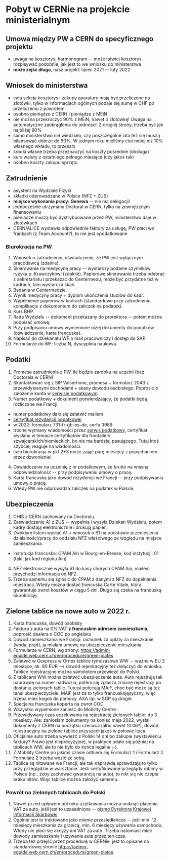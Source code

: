 # Pobyt w CERNie na projekcie ministerialnym

## Umowa między PW a CERN do specyficznego projektu

- uwaga na kosztorys, harmonogram -- może łatwiej kosztorys rozpisywać podobnie, jak jest to we wniosku do ministerstwa
- **może zejść długo**, nasz projekt: lipiec 2021 -- luty 2022

## Wniosek do ministerstwa

- cała sekcja kosztorys i zakupy aparatury mają być przeliczone na złotówki, tylko w informacjach ogólnych podaje się sumę w CHF po przeliczeniu z powrotem
- osobno pieniądze z CERN i pieniądze z MEiN
- nie można przekroczyć 90% z MEiN, nawet o złotówkę! Uwaga na automatyczne zaokrąglenia do jedności! Z drugiej strony, trzeba być jak najbliżej 90%
- samo ministerstwo nie wiedziało, czy poszczególne lata też się muszą bilansować dobrze do 90%. W jednym roku mieliśmy ciut mniej niż 10% własnego wkładu, to przeszło
- środki własne trzeba przeznaczyć na koszty pośrednie (obsługa)
- kurs waluty z ostatniego pełnego miesiąca (czy jakoś tak)
- osobno koszty zakupu sprzętu

## Zatrudnienie

- asystent na Wydziale Fizyki
- składki odprowadzane w Polsce (NFZ + ZUS)
- **miejsce wykonania pracy: Genewa** -- nie ma delegacji!
- jednocześnie utrzymany Doctoral w CERN, tylko na zewnętrznym finansowaniu
- pieniądze muszą być dystrybuowane przez PW, ministerstwo daje w złotówkach
- CERN/ALICE wystawia odpowiednie faktury za usługę, PW płaci we frankach (z Team Account?), to nie jest opodatkowane

### Biurokracja na PW

1. Wniosek o zatrudnienie, oświadczenie, że PW jest wyłącznym pracodawcą (zdalnie).
2. Skierowanie na medycynę pracy -- wystarczy podanie czynników ryzyka p. Krawczykowi (zdalnie). Papierowe skierowanie trzeba odebrać z sekretariatu i przekazać do Centermedu, może być przydatne też w kadrach, tam wystarcza skan.
3. Badania w Centermedzie.
4. Wynik medycyny pracy + dyplom ukończenia studiów do kadr.
4. Wypełnienie papierów w kadrach (standardowe przy zatrudnieniu, komplikacje z dokumentem do zaliczek na podatek).
5. Kurs BHP.
6. Rada Wydziału -- dokument przekazany do prorektora -- potem można podpisać umowę.
7. Przy podpisaniu umowy wymienione niżej dokumenty do podatków (oświadczenie, karta francuska).
8. Napisać do dziekanatu WF o mail pracowniczy i dostęp do SAP.
9. Formularze do WF: liczba N, dyscyplina naukowa.

## Podatki

1. Promesa zatrudnienia z PW, ile będzie zarobku na uczelni (bez Doctorala w CERN)
2. Skontaktować się z SIP Valserhone, promesa + formularz 2043 z przewidywanymi dochodami + skany dowodu osobistego. Poprosić o założenie konta w [serwisie podatkowym](impots.gouv.fr).
3. Numer podatkowy + dokument potwierdzający, że podatki będą rozliczane we Francji:
  - numer podatkowy dało się załatwić mailem
  - [certyfikat rezydencji podatkowej](https://www.ifrancja.fr/certyfikat-rezydencji-podatkowej-informacja-dotyczaca-formularza-730-fr-ang-sd/)
  - w 2022: formularz 731-fr-gb-es-de, cerfa 3989
  - trochę wymiany wiadomości przez [serwis podatkowy](impots.gouv.fr), certyfikat wysłany w temacie certyfikatów dla frontaliers szwajcarskich/niemieckich, bo nie ma bardziej pasującego. Tutaj ktoś szybciej reaguje na wiadomości.
  - cała biurokracja w pkt 2+3 może zająć parę miesięcy z popychaniem przez dzwonienie!
4. Oświadczenie na uczelnię z nr podatkowym, że brutto na własną odpowiedzialność -- przy podpisywaniu umowy o pracę.
5. Karta francuska jako dowód rezydencji we Francji -- przy podpisywaniu umowy o pracę.
6. Wtedy PW nie odprowadza zaliczek na podatek w Polsce.

## Ubezpieczenia

1. CHIS z CERN zachowany na Doctoralu.
2. Zaświadczenie A1 z ZUS -- wypełnia i wysyła Dziekan Wydziału, potem kadry dostają elektronicznie i drukują papier.
3. Zwykłym listem wysłać A1 + wniosek o S1 na podstawie przeniesienia działalności/pracy do oddziału NFZ właściwego ze względu na miejsce zamieszkania.
  - instytucja francuska: CPAM Ain w Bourg-en-Bresse, kod instytucji: 01 (taki, jak kod regionu Ain)
4. NFZ elektronicznie wysyła S1 do kasy chorych CPAM Ain, mailem przychodzi informacja od NFZ.
5. Trzeba samemu się zgłosić do CPAM z danymi z NFZ do dopełnienia rejestracji. Wtedy można dostać francuską Carte Vitale, która gwarantuje zwrot kosztów w ciągu 5 dni. Długo się czeka na francuską biurokrację.

## Zielone tablice na nowe auto w 2022 r.

1. Karta francuska, dowód osobisty
2. Faktura z auta na 0% VAT **z francuskim adresem zamieszkania**, poprosić dealera o COC po angielsku
3. Dowód zamieszkania we Francji: rachunek za opłaty za mieszkanie (woda, prąd), ja miałam umowę na ubezpieczenie mieszkania
4. Formularze w CERN, wg strony: https://admin-eguide.web.cern.ch/en/procedure/green-plates
5. Załatwić w Gexpress w Ornex tablice tymczasowe WW -- ważne w EU 3 miesiące, ok. 80 EUR --> dowód rejestracyjny też dołączyć do wniosku. Tablice rejestracyjne można samolotem przewieźć do Polski.
6. Z tablicami WW można załatwić ubezpieczenie auta. Auto rejestrują tak naprawdę na numer nadwozia, potem się zgłasza zmianę rejestracji po dostaniu zielonych tablic. Tutejsi polecają MAiF, choć być może są też tańsi ubezpieczyciele. MAiF jest za to tylko francuskojęzyczny, więc trzeba mieć kogoś do pomocy. AXA itp. w SGP są drogie.
7. Specjalna francuska koperta na zwrot COC 
8. Wszystko wypełnione zanieść do Mobility Centre.
9. Przewidywany czas oczekiwania na rejestrację zielonych tablic: do 3 miesięcy. Ale: zaniosłam dokumenty na koniec maja 2022, wysłali dokumenty z CERN na początku czerwca (albo nawet 10.06?), dowód rejestracyjny na zielone tablice przyszedł jakoś w połowie lipca. 
10. Oficjalnie auto trzeba wywieźć z Polski 14 dni po zakupie (wystawieniu faktury? Prawo jest nieprecyzyjne), w praktyce udało się później na tablicach WW, ale to nie było do końca legalne ;-).
11. Z Mobility Centre po jakimś czasie odbiera się Formularz 1 i Formularz 2. Formularz 2 trzeba wozić ze sobą.
12. Tablice są nitowane we Francji, ale tak naprawdę sprawdzają to tylko przy przeglądzie w warsztacie. Jeśli certyfikowane przeglądy robimy w Polsce (np., żeby zachować gwarancję na auto), to nikt się nie czepia braku nitów. Więc tablice można założyć samemu.

### Powrót na zielonych tablicach do Polski

1. Nawet przed upływem pół roku użytkowania można uniknąć płacenia VAT za auto, jeśli jest to uzasadnione -- [pismo Dyrektora Krajowej Informacji Skarbowej](https://sip.lex.pl/orzeczenia-i-pisma-urzedowe/pisma-urzedowe/0111-kdib1-2-4010-268-2017-1-ank-przemieszczenie-184963447).
2. Ogólnie jest to traktowane jako mienie przesiedleńcze -- jeśli min. 12 miesięcy mieszkania za granicą, min. 6 miesięcy używania samochodu. Wtedy nie płaci się akcyzy ani VAT za auto. Trzeba natomiast mieć dowody zamieszkania i używania auta przez ten czas.
3. Trzeba też przejść przez procedurę w CERNie, jest to opisane na standardowej stronie https://admin-eguide.web.cern.ch/en/procedure/green-plates.
